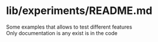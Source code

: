 # lib/experiments/README.md  
Some examples that allows to test different features  
Only documentation is any exist is in the code  